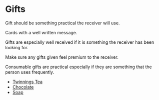 # Gifts

Gift should be something practical the receiver will use.

Cards with a well written message.

Gifts are especially well received if it is something the receiver has been looking for.

Make sure any gifts given feel premium to the receiver.

Consumable gifts are practical especially if they are something that the person uses frequently.

- [Twinnings Tea](https://twiningsusa.com/)
- [Chocolate](https://barandcocoa.com/)
- [Soap](https://www.chanel.com/us/fragrance/p/105700/n5-the-bath-soap/)